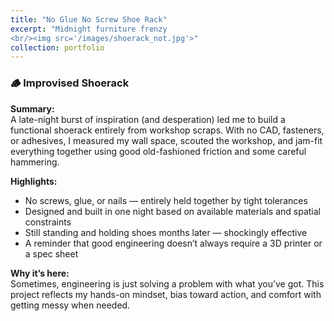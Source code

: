 ```yaml
---
title: "No Glue No Screw Shoe Rack"
excerpt: "Midnight furniture frenzy
<br/><img src='/images/shoerack_not.jpg'>"
collection: portfolio
---
```


### 🪵 Improvised Shoerack

**Summary:**  
A late-night burst of inspiration (and desperation) led me to build a functional shoerack entirely from workshop scraps. With no CAD, fasteners, or adhesives, I measured my wall space, scouted the workshop, and jam-fit everything together using good old-fashioned friction and some careful hammering.

**Highlights:**  
- No screws, glue, or nails — entirely held together by tight tolerances  
- Designed and built in one night based on available materials and spatial constraints  
- Still standing and holding shoes months later — shockingly effective  
- A reminder that good engineering doesn’t always require a 3D printer or a spec sheet

**Why it’s here:**  
Sometimes, engineering is just solving a problem with what you’ve got. This project reflects my hands-on mindset, bias toward action, and comfort with getting messy when needed.

<!-- Optional: Include a photo -->
<!-- ![Before: empty corner... now full of shoes, thanks to pure grit and friction](path/to/empty-corner.jpg) -->

